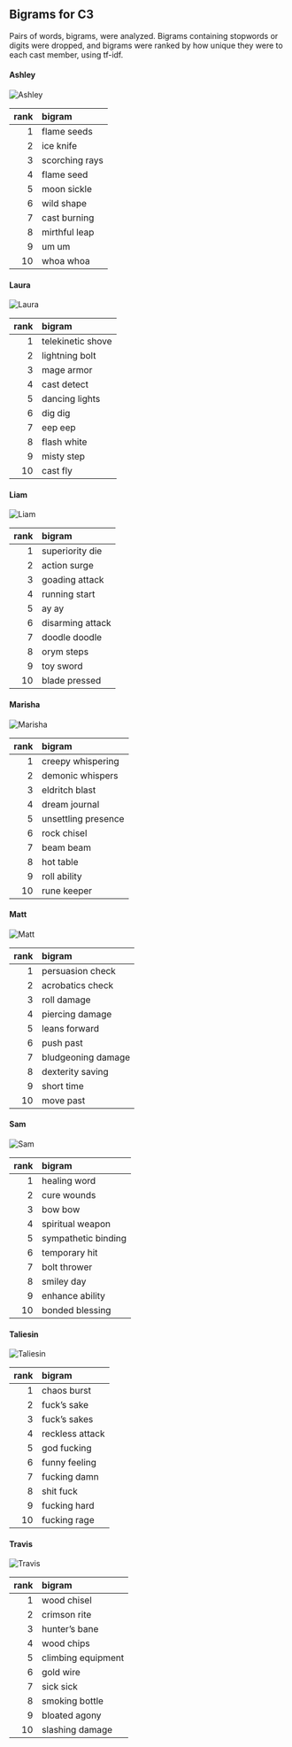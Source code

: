 
## Bigrams for C3

Pairs of words, bigrams, were analyzed. Bigrams containing stopwords or
digits were dropped, and bigrams were ranked by how unique they were to
each cast member, using tf-idf.

#### Ashley

![Ashley](../plots/bigramClouds/C3/C3ASHLEY.png)

| rank | bigram         |
| ---: | :------------- |
|    1 | flame seeds    |
|    2 | ice knife      |
|    3 | scorching rays |
|    4 | flame seed     |
|    5 | moon sickle    |
|    6 | wild shape     |
|    7 | cast burning   |
|    8 | mirthful leap  |
|    9 | um um          |
|   10 | whoa whoa      |

#### Laura

![Laura](../plots/bigramClouds/C3/C3LAURA.png)

| rank | bigram            |
| ---: | :---------------- |
|    1 | telekinetic shove |
|    2 | lightning bolt    |
|    3 | mage armor        |
|    4 | cast detect       |
|    5 | dancing lights    |
|    6 | dig dig           |
|    7 | eep eep           |
|    8 | flash white       |
|    9 | misty step        |
|   10 | cast fly          |

#### Liam

![Liam](../plots/bigramClouds/C3/C3LIAM.png)

| rank | bigram           |
| ---: | :--------------- |
|    1 | superiority die  |
|    2 | action surge     |
|    3 | goading attack   |
|    4 | running start    |
|    5 | ay ay            |
|    6 | disarming attack |
|    7 | doodle doodle    |
|    8 | orym steps       |
|    9 | toy sword        |
|   10 | blade pressed    |

#### Marisha

![Marisha](../plots/bigramClouds/C3/C3MARISHA.png)

| rank | bigram              |
| ---: | :------------------ |
|    1 | creepy whispering   |
|    2 | demonic whispers    |
|    3 | eldritch blast      |
|    4 | dream journal       |
|    5 | unsettling presence |
|    6 | rock chisel         |
|    7 | beam beam           |
|    8 | hot table           |
|    9 | roll ability        |
|   10 | rune keeper         |

#### Matt

![Matt](../plots/bigramClouds/C3/C3MATT.png)

| rank | bigram             |
| ---: | :----------------- |
|    1 | persuasion check   |
|    2 | acrobatics check   |
|    3 | roll damage        |
|    4 | piercing damage    |
|    5 | leans forward      |
|    6 | push past          |
|    7 | bludgeoning damage |
|    8 | dexterity saving   |
|    9 | short time         |
|   10 | move past          |

#### Sam

![Sam](../plots/bigramClouds/C3/C3SAM.png)

| rank | bigram              |
| ---: | :------------------ |
|    1 | healing word        |
|    2 | cure wounds         |
|    3 | bow bow             |
|    4 | spiritual weapon    |
|    5 | sympathetic binding |
|    6 | temporary hit       |
|    7 | bolt thrower        |
|    8 | smiley day          |
|    9 | enhance ability     |
|   10 | bonded blessing     |

#### Taliesin

![Taliesin](../plots/bigramClouds/C3/C3TALIESIN.png)

| rank | bigram          |
| ---: | :-------------- |
|    1 | chaos burst     |
|    2 | fuck’s sake     |
|    3 | fuck’s sakes    |
|    4 | reckless attack |
|    5 | god fucking     |
|    6 | funny feeling   |
|    7 | fucking damn    |
|    8 | shit fuck       |
|    9 | fucking hard    |
|   10 | fucking rage    |

#### Travis

![Travis](../plots/bigramClouds/C3/C3TRAVIS.png)

| rank | bigram             |
| ---: | :----------------- |
|    1 | wood chisel        |
|    2 | crimson rite       |
|    3 | hunter’s bane      |
|    4 | wood chips         |
|    5 | climbing equipment |
|    6 | gold wire          |
|    7 | sick sick          |
|    8 | smoking bottle     |
|    9 | bloated agony      |
|   10 | slashing damage    |
